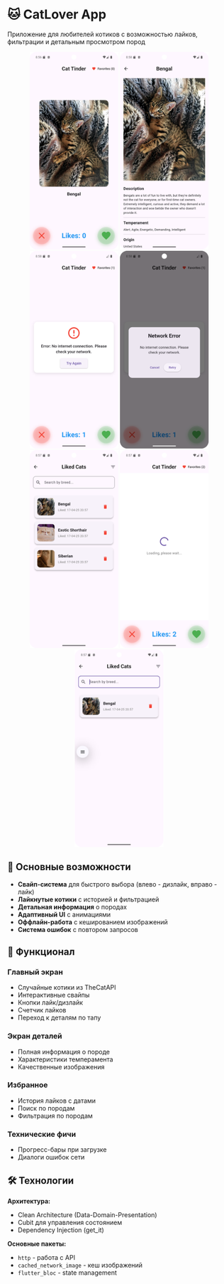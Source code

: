 # 🐱 CatLover App 

Приложение для любителей котиков с возможностью лайков, фильтрации и детальным просмотром пород

<div align="center">
  <img src="./assets/screenshots/main.png" width="200">
  <img src="./assets/screenshots/details.png" width="200">
  <img src="./assets/screenshots/error_state.png" width="200" >
  <img src="./assets/screenshots/error.png" width="200">
  <img src="./assets/screenshots/liked.png" width="200" >
  <img src="./assets/screenshots/loading.png" width="200" >
  <img src="./assets/screenshots/filter.png" width="200" >
</div>

## 🌟 Основные возможности

- **Свайп-система** для быстрого выбора (влево - дизлайк, вправо - лайк)
- **Лайкнутые котики** с историей и фильтрацией
- **Детальная информация** о породах
- **Адаптивный UI** с анимациями
- **Оффлайн-работа** с кешированием изображений
- **Система ошибок** с повтором запросов

## 🚀 Функционал

### Главный экран
- Случайные котики из TheCatAPI
- Интерактивные свайпы
- Кнопки лайк/дизлайк
- Счетчик лайков
- Переход к деталям по тапу

### Экран деталей
- Полная информация о породе
- Характеристики темперамента
- Качественные изображения

### Избранное
- История лайков с датами
- Поиск по породам
- Фильтрация по породам

### Технические фичи
- Прогресс-бары при загрузке
- Диалоги ошибок сети

## 🛠 Технологии

**Архитектура:**
- Clean Architecture (Data-Domain-Presentation)
- Cubit для управления состоянием
- Dependency Injection (get_it)

**Основные пакеты:**
- `http` - работа с API
- `cached_network_image` - кеш изображений
- `flutter_bloc` - state management
